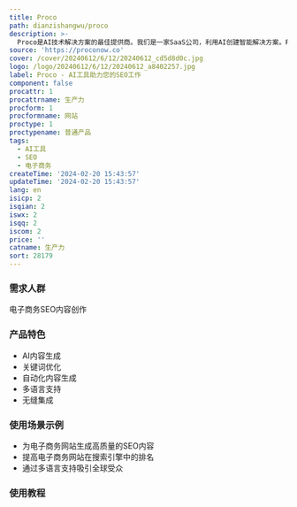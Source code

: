```yaml
---
title: Proco
path: dianzishangwu/proco
description: >-
  Proco是AI技术解决方案的最佳提供商。我们是一家SaaS公司，利用AI创建智能解决方案。Proco生成高质量的SEO优化内容，为您带来轻松的流量。通过Proco，为您的电子商务生成既易于阅读又易于排名的内容。
source: 'https://proconow.co'
cover: /cover/20240612/6/12/20240612_cd5d8d0c.jpg
logo: /logo/20240612/6/12/20240612_a8402257.jpg
label: Proco - AI工具助力您的SEO工作
component: false
procattr: 1
procattrname: 生产力
procform: 1
procformname: 网站
proctype: 1
proctypename: 普通产品
tags:
  - AI工具
  - SEO
  - 电子商务
createTime: '2024-02-20 15:43:57'
updateTime: '2024-02-20 15:43:57'
lang: en
isicp: 2
isqian: 2
iswx: 2
isqq: 2
iscom: 2
price: ''
catname: 生产力
sort: 28179
---
```




### 需求人群
电子商务SEO内容创作

### 产品特色
- AI内容生成
- 关键词优化
- 自动化内容生成
- 多语言支持
- 无缝集成

### 使用场景示例
- 为电子商务网站生成高质量的SEO内容
- 提高电子商务网站在搜索引擎中的排名
- 通过多语言支持吸引全球受众

### 使用教程


  
